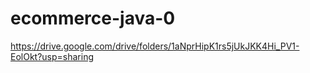# ecommerce-java-0

https://drive.google.com/drive/folders/1aNprHipK1rs5jUkJKK4Hi_PV1-EolOkt?usp=sharing
